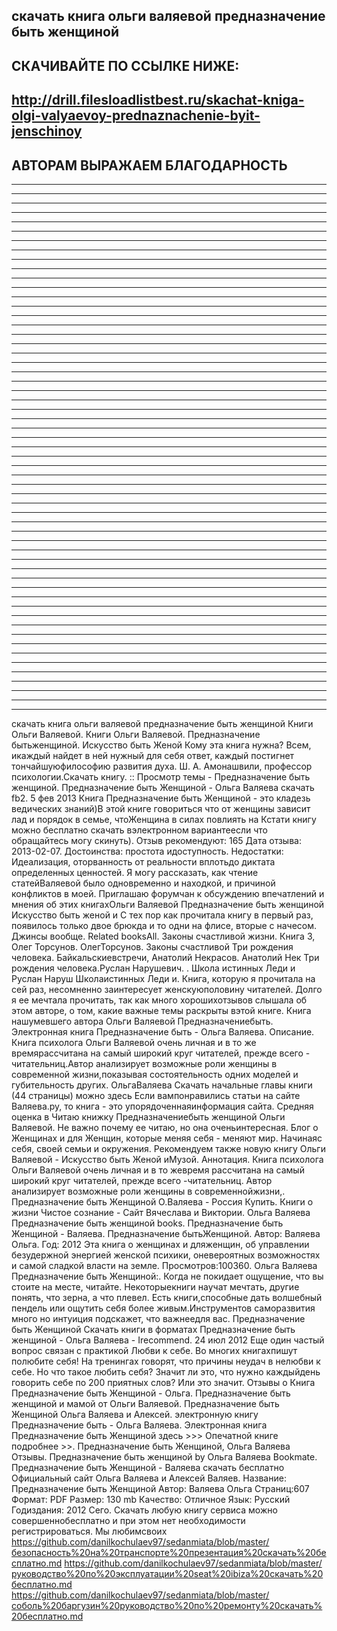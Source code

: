 скачать книга ольги валяевой предназначение быть женщиной
--------------------------------------------------
СКАЧИВАЙТЕ ПО ССЫЛКЕ НИЖЕ:
--------------------------------------------------
http://drill.filesloadlistbest.ru/skachat-kniga-olgi-valyaevoy-prednaznachenie-byit-jenschinoy
--------------------------------------------------
АВТОРАМ ВЫРАЖАЕМ БЛАГОДАРНОСТЬ
--------------------------------------------------
--------------------------------------------------
--------------------------------------------------
--------------------------------------------------
--------------------------------------------------
--------------------------------------------------
--------------------------------------------------
--------------------------------------------------
--------------------------------------------------
--------------------------------------------------
--------------------------------------------------
--------------------------------------------------
--------------------------------------------------
--------------------------------------------------
--------------------------------------------------
--------------------------------------------------
--------------------------------------------------
--------------------------------------------------
--------------------------------------------------
--------------------------------------------------
--------------------------------------------------
--------------------------------------------------
--------------------------------------------------
--------------------------------------------------
--------------------------------------------------
--------------------------------------------------
--------------------------------------------------
--------------------------------------------------
--------------------------------------------------
--------------------------------------------------
--------------------------------------------------
--------------------------------------------------
--------------------------------------------------
--------------------------------------------------
--------------------------------------------------
--------------------------------------------------
--------------------------------------------------
--------------------------------------------------
--------------------------------------------------
--------------------------------------------------
--------------------------------------------------
--------------------------------------------------
--------------------------------------------------
--------------------------------------------------
--------------------------------------------------
--------------------------------------------------
--------------------------------------------------
--------------------------------------------------
--------------------------------------------------
--------------------------------------------------
--------------------------------------------------
--------------------------------------------------
--------------------------------------------------
--------------------------------------------------
--------------------------------------------------
--------------------------------------------------
--------------------------------------------------
--------------------------------------------------
скачать книга ольги валяевой предназначение быть женщиной Книги Ольги Валяевой. Книги Ольги Валяевой.  Предназначение бытьженщиной.  Искусство быть Женой  Кому эта книга нужна? Всем, икаждый найдет в ней нужный для себя ответ, каждый постигнет тончайшуюфилософию развития духа.  Ш. А. Амонашвили, профессор психологии.Скачать книгу. :: Просмотр темы - Предназначение быть женщиной. Предназначение быть Женщиной - Ольга Валяева скачать fb2. 5 фев 2013  Книга Предназначение быть Женщиной - это кладезь ведических знаний)В этой книге говориться что от женщины зависит лад и порядок в семье, чтоЖенщина в силах повлиять на  Кстати книгу можно бесплатно скачать вэлектронном вариантеесли что обращайтесь могу скинуть). Отзыв рекомендуют: 165 Дата отзыва: 2013-02-07. Достоинства: простота идоступность. Недостатки: Идеализация, оторванность от реальности вплотьдо диктата определенных ценностей. Я могу рассказать, как чтение статейВаляевой было одновременно и находкой, и причиной конфликтов в моей. Приглашаю форумчан к обсуждению впечатлений и мнения об этих книгахОльги Валяевой Предназначение быть женщиной Искусство быть женой и С тех пор как прочитала книгу в первый раз, появилось только двое брюкда и то одни на флисе, вторые с начесом. Джинсы вообще. Related booksAll. Законы счастливой жизни. Книга 3, Олег Торсунов. ОлегТорсунов. Законы счастливой Три рождения человека. Байкальскиевстречи, Анатолий Некрасов. Анатолий Нек Три рождения человека.Руслан Нарушевич. . Школа истинных Леди и Руслан Наруш Школаистинных Леди и. Книга, которую я прочитала на сей раз, несомненно заинтересует женскуюполовину читателей. Долго я ее мечтала прочитать, так как много хорошихотзывов слышала об этом авторе, о том, какие важные темы раскрыты вэтой книге. Книга нашумевшего автора Ольги Валяевой Предназначениебыть. Электронная книга Предназначение быть  - Ольга Валяева. Описание. Книга психолога Ольги Валяевой очень личная и в то же времярассчитана на самый широкий круг читателей, прежде всего - читательниц.Автор анализирует возможные роли женщины в современной жизни,показывая состоятельность одних моделей и губительность других. ОльгаВаляева
Скачать начальные главы книги (44 страницы) можно здесь  Если вампонравились статьи на сайте Валяева.ру, то книга - это упорядоченнаяинформация сайта. Средняя оценка в  Читаю книжку Предназначениебыть женщиной Ольги Валяевой. Не важно почему ее читаю, но она оченьинтересная. Блог о Женщинах и для Женщин, которые меняя себя - меняют мир. Начинаяс себя, своей семьи и окружения. Рекомендуем также новую книгу Ольги Валяевой - Искусство быть Женой иМузой. Аннотация. Книга психолога Ольги Валяевой очень личная и в то жевремя рассчитана на самый широкий круг читателей, прежде всего -читательниц. Автор анализирует возможные роли женщины в современнойжизни,. Предназначение быть Женщиной О.Валяева - Россия  Купить. Книги о жизни  Чистое сознание - Сайт Вячеслава и Виктории. Ольга Валяева Предназначение быть женщиной  books. Предназначение быть Женщиной - Валяева. Предназначение бытьЖенщиной. Автор: Валяева Ольга. Год: 2012  Эта книга о женщинах и дляженщин, об управлении безудержной энергией женской психики, оневероятных возможностях и самой сладкой власти на земле. Просмотров:100360. Ольга Валяева Предназначение быть Женщиной:. Когда не покидает ощущение, что вы стоите на месте, читайте. Некоторыекниги научат мечтать, другие  понять, что зерна, а что плевел. Есть книги,способные дать волшебный пендель или ощутить себя более живым.Инструментов саморазвития много  но интуиция подскажет, что важнеедля вас. Предназначение быть Женщиной  Скачать книги в форматах
Предназначение быть женщиной - Ольга Валяева - Irecommend. 24 июл 2012  Еще один частый вопрос связан с практикой Любви к себе. Во многих книгахпишут  полюбите себя! На тренингах говорят, что причины неудач  в нелюбви к себе. Но что такое  любить себя? Значит ли это, что нужно каждыйдень говорить себе по 200 приятных слов? Или это значит. Отзывы о Книга Предназначение быть Женщиной - Ольга. Предназначение быть женщиной и мамой от Ольги Валяевой. Предназначение быть Женщиной  Ольга Валяева и Алексей. электронную книгу Предназначение быть  - Ольга Валяева. Электронная книга Предназначение быть Женщиной здесь >>> Опечатной книге подробнее >>. Предназначение быть Женщиной, Ольга Валяева  Отзывы. Предназначение быть женщиной by Ольга Валяева  Bookmate. Предназначение быть Женщиной - Валяева скачать бесплатно
Официальный сайт Ольга Валяева и Алексей Валяев. Название: Предназначение быть Женщиной Автор: Валяева Ольга Страниц:607 Формат: PDF Размер: 130 mb Качество: Отличное Язык: Русский Годиздания: 2012 Сего.  Скачать любую книгу сервиса можно совершеннобесплатно и при этом нет необходимости регистрироваться. Мы любимсвоих
https://github.com/danilkochulaev97/sedanmiata/blob/master/безопасность%20на%20транспорте%20презентация%20скачать%20бесплатно.md
https://github.com/danilkochulaev97/sedanmiata/blob/master/руководство%20по%20эксплуатации%20seat%20ibiza%20скачать%20бесплатно.md
https://github.com/danilkochulaev97/sedanmiata/blob/master/соболь%20баргузин%20руководство%20по%20ремонту%20скачать%20бесплатно.md